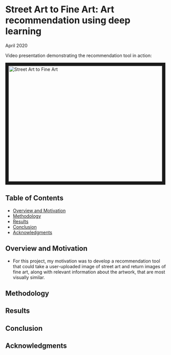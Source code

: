 # Street Art to Fine Art: Art recommendation using deep learning

April 2020

Video presentation demonstrating the recommendation tool in action:

<a href="https://www.youtube.com/watch?v=VMcK-Z3naK4&feature=youtu.be" target="_blank"><img src="https://cdn.buttercms.com/jq9R20pTEmusaIsCE3TU" 
alt="Street Art to Fine Art" width="480" height="360" border="10" /></a>

## Table of Contents
* [Overview and Motivation](#overview-and-motivation)
* [Methodology](#methodology)
* [Results](#results)
* [Conclusion](#conclusion)
* [Acknowledgments](#ackowledgments)

## Overview and Motivation
- For this project, my motivation was to develop a recommendation tool that could take a user-uploaded image of street art and return images of fine art, along with relevant information about the artwork, that are most visually similar. 

## Methodology 

## Results

## Conclusion

## Acknowledgments

